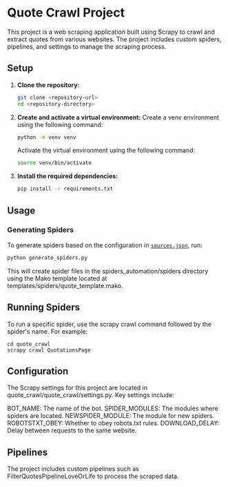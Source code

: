 

# Quote Crawl Project

This project is a web scraping application built using Scrapy to crawl and extract quotes from various websites. The project includes custom spiders, pipelines, and settings to manage the scraping process.


## Setup

1. **Clone the repository:**

    ```sh
    git clone <repository-url>
    cd <repository-directory>
    ```

2. **Create and activate a virtual environment:**
    Create a venv environment using the following command:

    ```sh
    python -m venv venv
    ```
    Activate the virtual environment using the following command:

    ```sh
    source venv/bin/activate
    ```
    

3. **Install the required dependencies:**

    ```sh
    pip install -r requirements.txt
    ```

## Usage

### Generating Spiders

To generate spiders based on the configuration in [`sources.json`](command:_github.copilot.openRelativePath?%5B%7B%22scheme%22%3A%22file%22%2C%22authority%22%3A%22%22%2C%22path%22%3A%22%2FUsers%2Fkosiew%2FGitHub%2Fscrapy-mako%2Fsources.json%22%2C%22query%22%3A%22%22%2C%22fragment%22%3A%22%22%7D%5D "/Users/kosiew/GitHub/scrapy-mako/sources.json"), run:

```sh
python generate_spiders.py
```

This will create spider files in the spiders_automation/spiders directory using the Mako template located at templates/spiders/quote_template.mako.

## Running Spiders
To run a specific spider, use the scrapy crawl command followed by the spider's name. For example:

```
cd quote_crawl
scrapy crawl QuotationsPage
```

## Configuration
The Scrapy settings for this project are located in quote_crawl/quote_crawl/settings.py. Key settings include:

BOT_NAME: The name of the bot.
SPIDER_MODULES: The modules where spiders are located.
NEWSPIDER_MODULE: The module for new spiders.
ROBOTSTXT_OBEY: Whether to obey robots.txt rules.
DOWNLOAD_DELAY: Delay between requests to the same website.

## Pipelines
The project includes custom pipelines such as FilterQuotesPipelineLoveOrLife to process the scraped data.

